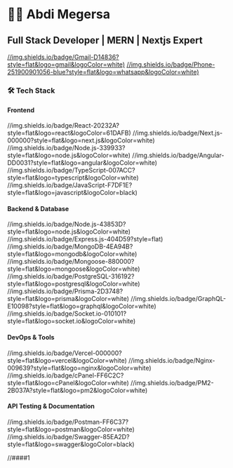 # 👨‍💻 Abdi Megersa 
## Full Stack Developer | MERN | Nextjs Expert 
[//img.shields.io/badge/Gmail-D14836?style=flat&logo=gmail&logoColor=white)](mailto:abdimegersa14@gmail.com) 
[//img.shields.io/badge/Phone-251900901056-blue?style=flat&logo=whatsapp&logoColor=white)](tel:+251900901056) 
### 🛠️ Tech Stack 
#### Frontend 
//img.shields.io/badge/React-20232A?style=flat&logo=react&logoColor=61DAFB) 
//img.shields.io/badge/Next.js-000000?style=flat&logo=next.js&logoColor=white) 
//img.shields.io/badge/Node.js-339933?style=flat&logo=node.js&logoColor=white) 
//img.shields.io/badge/Angular-DD0031?style=flat&logo=angular&logoColor=white) 
//img.shields.io/badge/TypeScript-007ACC?style=flat&logo=typescript&logoColor=white) 
//img.shields.io/badge/JavaScript-F7DF1E?style=flat&logo=javascript&logoColor=black) 
#### Backend & Database 
//img.shields.io/badge/Node.js-43853D?style=flat&logo=node.js&logoColor=white) 
//img.shields.io/badge/Express.js-404D59?style=flat) 
//img.shields.io/badge/MongoDB-4EA94B?style=flat&logo=mongodb&logoColor=white) 
//img.shields.io/badge/Mongoose-880000?style=flat&logo=mongoose&logoColor=white) 
//img.shields.io/badge/PostgreSQL-316192?style=flat&logo=postgresql&logoColor=white) 
//img.shields.io/badge/Prisma-2D3748?style=flat&logo=prisma&logoColor=white) 
//img.shields.io/badge/GraphQL-E10098?style=flat&logo=graphql&logoColor=white) 
//img.shields.io/badge/Socket.io-010101?style=flat&logo=socket.io&logoColor=white) 
#### DevOps & Tools 
//img.shields.io/badge/Vercel-000000?style=flat&logo=vercel&logoColor=white) 
//img.shields.io/badge/Nginx-009639?style=flat&logo=nginx&logoColor=white) 
//img.shields.io/badge/cPanel-FF6C2C?style=flat&logo=cPanel&logoColor=white) 
//img.shields.io/badge/PM2-2B037A?style=flat&logo=pm2&logoColor=white) 
#### API Testing & Documentation 
//img.shields.io/badge/Postman-FF6C37?style=flat&logo=postman&logoColor=white) 
//img.shields.io/badge/Swagger-85EA2D?style=flat&logo=swagger&logoColor=black) 

//####1 
